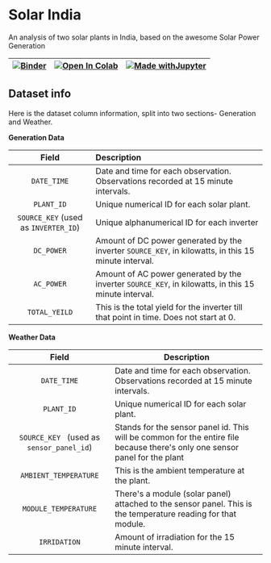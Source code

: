 # Solar India

An analysis of two solar plants in India, based on the awesome Solar Power Generation   

| [![Binder](https://mybinder.org/badge_logo.svg)](https://mybinder.org/v2/gh/charitarthchugh/solar-india/HEAD) | [![Open In Colab](https://colab.research.google.com/assets/colab-badge.svg)](https://colab.research.google.com/github/charitarthchugh/solar-india/blob/main/solar-india.ipynb) |[![Made withJupyter](https://img.shields.io/badge/Made%20with-Jupyter-orange?style=for-the-badge&logo=Jupyter)](https://jupyter.org/try)|
| --- | --- | --- |

## Dataset info

Here is the dataset column information, split into two sections- Generation and Weather.  



**Generation Data**

| Field                                | Description                                                                                          |
|:------------------------------------:|:---------------------------------------------------------------------------------------------------- |
| `DATE_TIME`                          | Date and time for each observation. Observations recorded at 15 minute intervals.                    |
| `PLANT_ID`                           | Unique numerical ID for each solar plant.                                                            |
| `SOURCE_KEY` (used as `INVERTER_ID`) | Unique alphanumerical ID for each inverter                                                           |
| `DC_POWER`                           | Amount of DC power generated by the inverter `SOURCE_KEY`, in kilowatts, in this 15 minute interval. |
| `AC_POWER`                           | Amount of AC power generated by the inverter `SOURCE_KEY`, in kilowatts, in this 15 minute interval. |
| `TOTAL_YEILD`                        | This is the total yield for the inverter till that point in time. Does not start at 0.               |

**Weather Data**

| Field                                      | Description                                                                                                                 |
|:------------------------------------------:| --------------------------------------------------------------------------------------------------------------------------- |
| `DATE_TIME`                                | Date and time for each observation. Observations recorded at 15 minute intervals.                                           |
| `PLANT_ID`                                 | Unique numerical ID for each solar plant.                                                                                   |
| `SOURCE_KEY`   (used as `sensor_panel_id`) | Stands for the sensor panel id. This will be common for the entire file because there's only one sensor panel for the plant |
| `AMBIENT_TEMPERATURE`                      | This is the ambient temperature at the plant.                                                                               |
| `MODULE_TEMPERATURE`                       | There's a module (solar panel) attached to the sensor panel. This is the temperature reading for that module.               |
| `IRRIDATION`                               | Amount of irradiation for the 15 minute interval.                                                                           |
